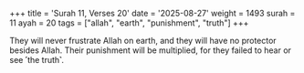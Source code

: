 +++
title = 'Surah 11, Verses 20'
date = '2025-08-27'
weight = 1493
surah = 11
ayah = 20
tags = ["allah", "earth", "punishment", "truth"]
+++

They will never frustrate Allah on earth, and they will have no protector besides Allah. Their punishment will be multiplied, for they failed to hear or see ˹the truth˺.